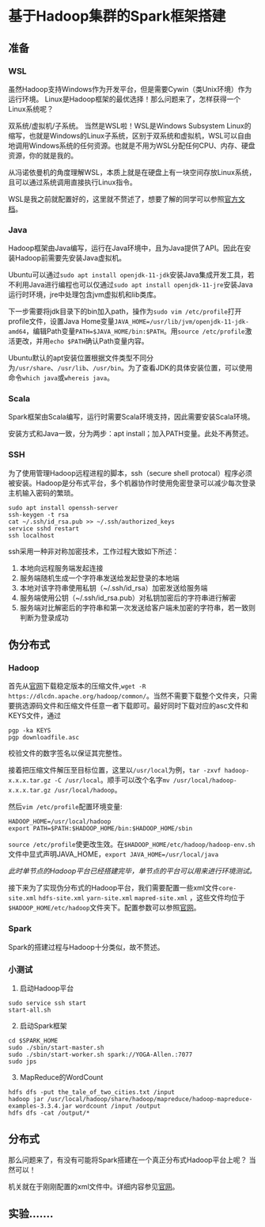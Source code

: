 # 基于Hadoop集群的Spark框架搭建

## 准备

### WSL
虽然Hadoop支持Windows作为开发平台，但是需要Cywin（类Unix环境）作为运行环境。
Linux是Hadoop框架的最优选择！那么问题来了，怎样获得一个Linux系统呢？

双系统/虚拟机/子系统。
当然是WSL啦！WSL是Windows Subsystem Linux的缩写，也就是Windows的Linux子系统，区别于双系统和虚拟机，WSL可以自由地调用Windows系统的任何资源。也就是不用为WSL分配任何CPU、内存、硬盘资源，你的就是我的。

从冯诺依曼机的角度理解WSL，本质上就是在硬盘上有一块空间存放Linux系统，且可以通过系统调用直接执行Linux指令。

WSL是我之前就配置好的，这里就不赘述了，想要了解的同学可以参照[官方文档](https://learn.microsoft.com/zh-cn/windows/wsl/install)。

### Java
Hadoop框架由Java编写，运行在Java环境中，且为Java提供了API。因此在安装Hadoop前需要先安装Java虚拟机。

Ubuntu可以通过`sudo apt install openjdk-11-jdk`安装Java集成开发工具，若不利用Java进行编程也可以仅通过`sudo apt install openjdk-11-jre`安装Java运行时环境，jre中处理包含jvm虚拟机和lib类库。

下一步需要将jdk目录下的bin加入path，操作为`sudo vim /etc/profile`打开profile文件，设置Java Home变量`JAVA_HOME=/usr/lib/jvm/openjdk-11-jdk-amd64`，编辑Path变量`PATH=$JAVA_HOME/bin:$PATH`。用`source /etc/profile`激活更改，并用`echo $PATH`确认Path变量内容。

Ubuntu默认的apt安装位置根据文件类型不同分为`/usr/share`、`/usr/lib`、`/usr/bin`。为了查看JDK的具体安装位置，可以使用命令`which java`或`whereis java`。

### Scala
Spark框架由Scala编写，运行时需要Scala环境支持，因此需要安装Scala环境。

安装方式和Java一致，分为两步：apt install；加入PATH变量。此处不再赘述。

### SSH
为了使用管理Hadoop远程进程的脚本，ssh（secure shell protocal）程序必须被安装。Hadoop是分布式平台，多个机器协作时使用免密登录可以减少每次登录主机输入密码的繁琐。

```
sudo apt install openssh-server
ssh-keygen -t rsa
cat ~/.ssh/id_rsa.pub >> ~/.ssh/authorized_keys
service sshd restart
ssh localhost
```

ssh采用一种非对称加密技术，工作过程大致如下所述：
1. 本地向远程服务端发起连接
2. 服务端随机生成一个字符串发送给发起登录的本地端
3. 本地对该字符串使用私钥（~/.ssh/id_rsa）加密发送给服务端
4. 服务端使用公钥（~/.ssh/id_rsa.pub）对私钥加密后的字符串进行解密
5. 服务端对比解密后的字符串和第一次发送给客户端未加密的字符串，若一致则判断为登录成功

## 伪分布式
### Hadoop
首先从[官网](https://dlcdn.apache.org/hadoop/common/)下载稳定版本的压缩文件,`wget -R https://dlcdn.apache.org/hadoop/common/`。当然不需要下载整个文件夹，只需要挑选源码文件和压缩文件任意一者下载即可。最好同时下载对应的asc文件和KEYS文件，通过
```
pgp -ka KEYS
pgp downloadfile.asc
```
校验文件的数字签名以保证其完整性。

接着把压缩文件解压至目标位置，这里以`/usr/local`为例，`tar -zxvf hadoop-x.x.x.tar.gz -C /usr/local`。顺手可以改个名字`mv /usr/local/hadoop-x.x.x.tar.gz /usr/local/hadoop`。

然后`vim /etc/profile`配置环境变量:
```
HADOOP_HOME=/usr/local/hadoop
export PATH=$PATH:$HADOOP_HOME/bin:$HADOOP_HOME/sbin
```
`source /etc/profile`使更改生效。在`$HADOOP_HOME/etc/hadoop/hadoop-env.sh`文件中显式声明JAVA_HOME，`export JAVA_HOME=/usr/local/java`

*此时单节点的Hadoop平台已经搭建完毕，单节点的平台可以用来进行环境测试。*

接下来为了实现伪分布式的Hadoop平台，我们需要配置一些xml文件`core-site.xml` `hdfs-site.xml` `yarn-site.xml` `mapred-site.xml` ，这些文件均位于`$HADOOP_HOME/etc/hadoop`文件夹下。配置参数可以参照[官网](https://hadoop.apache.org/docs/stable/hadoop-project-dist/hadoop-common/SingleCluster.html)。

### Spark
Spark的搭建过程与Hadoop十分类似，故不赘述。

### 小测试
1. 启动Hadoop平台
```
sudo service ssh start
start-all.sh
```

2. 启动Spark框架

```
cd $SPARK_HOME
sudo ./sbin/start-master.sh
sudo ./sbin/start-worker.sh spark://YOGA-Allen.:7077
sudo jps
```

3. MapReduce的WordCount

```
hdfs dfs -put the_tale_of_two_cities.txt /input
hadoop jar /usr/local/hadoop/share/hadoop/mapreduce/hadoop-mapreduce-examples-3.3.4.jar wordcount /input /output
hdfs dfs -cat /output/*
```

## 分布式

那么问题来了，有没有可能将Spark搭建在一个真正分布式Hadoop平台上呢？
当然可以！

机关就在于刚刚配置的xml文件中。详细内容参见[官网](https://hadoop.apache.org/docs/stable/hadoop-project-dist/hadoop-common/ClusterSetup.html)。

## 实验.......